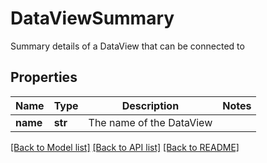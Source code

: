 # DataViewSummary

Summary details of a DataView that can be connected to
## Properties
Name | Type | Description | Notes
------------ | ------------- | ------------- | -------------
**name** | **str** | The name of the DataView | 

[[Back to Model list]](../README.md#documentation-for-models) [[Back to API list]](../README.md#documentation-for-api-endpoints) [[Back to README]](../README.md)


